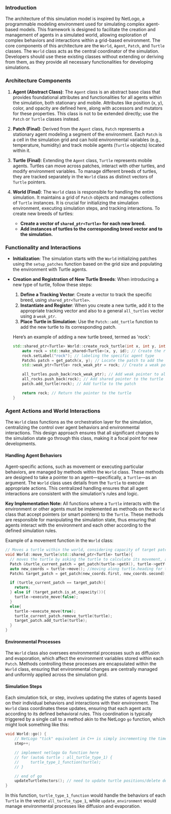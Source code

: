 ### Introduction

The architecture of this simulation model is inspired by NetLogo, a programmable modeling environment used for simulating complex agent-based models. This framework is designed to facilitate the creation and management of agents in a simulated world, allowing exploration of complex behaviors and interactions within a grid-based environment. The core components of this architecture are the `World`, `Agent`, `Patch`, and `Turtle` classes. The `World` class acts as the central coordinator of the simulation. Developers should use these existing classes without extending or deriving from them, as they provide all necessary functionalities for developing simulations.

### Architecture Components

1. **Agent (Abstract Class)**:
   The `Agent` class is an abstract base class that provides foundational attributes and functionalities for all agents within the simulation, both stationary and mobile. Attributes like position (x, y), color, and opacity are defined here, along with accessors and mutators for these properties. This class is not to be extended directly; use the `Patch` or `Turtle` classes instead.

2. **Patch (Final)**:
   Derived from the `Agent` class, `Patch` represents a stationary agent modeling a segment of the environment. Each `Patch` is a cell in the simulation grid and can hold environmental variables (e.g., temperature, humidity) and track mobile agents (`Turtle` objects) located within it.

3. **Turtle (Final)**:
   Extending the `Agent` class, `Turtle` represents mobile agents. Turtles can move across patches, interact with other turtles, and modify environment variables. To manage different breeds of turtles, they are tracked separately in the `World` class as distinct vectors of `Turtle` pointers.

4. **World (Final)**:
   The `World` class is responsible for handling the entire simulation. It maintains a grid of `Patch` objects and manages collections of `Turtle` instances. It is crucial for initializing the simulation environment, executing simulation steps, and tracking interactions. To create new breeds of turtles:
   - **Create a vector of `shared_ptr<Turtle>` for each new breed.**
   - **Add instances of turtles to the corresponding breed vector and to the simulation.**

### Functionality and Interactions

- **Initialization**:
  The simulation starts with the `World` initializing patches using the `setup_patches` function based on the grid size and populating the environment with Turtle agents.

- **Creation and Registration of New Turtle Breeds**:
  When introducing a new type of turtle, follow these steps:
  1. **Define a Tracking Vector**: Create a vector to track the specific breed, using `shared_ptr<Turtle>`.
  2. **Instantiate and Register**: When you create a new turtle, add it to the appropriate tracking vector and also to a general `all_turtles` vector using a `weak_ptr`.
  3. **Place Turtle in Simulation**: Use the `Patch::add_turtle` function to add the new turtle to its corresponding patch.

  Here’s an example of adding a new turtle breed, termed as 'rock':
  ```cpp
  std::shared_ptr<Turtle> World::create_rock_turtle(int x, int y, int id, int heading=0){
      auto rock = std::make_shared<Turtle>(x, y, id); // Create the rock turtle
      rock.setLabel("rock"); // labeling the specific agent type
      Patch& patch = get_patch(x, y); // Locate the patch to add the turtle
      std::weak_ptr<Turtle> rock_weak_ptr = rock; // Create a weak pointer for the all_turtles vector

      all_turtles.push_back(rock_weak_ptr); // Add weak pointer to all_turtles
      all_rocks.push_back(rock); // Add shared pointer to the turtle tracking vector
      patch.add_turtle(rock); // Add turtle to the patch

      return rock; // Return the pointer to the turtle
  }
  ```




### Agent Actions and World Interactions

The `World` class functions as the orchestration layer for the simulation, centralizing the control over agent behaviors and environmental interactions. This design approach ensures that all significant changes to the simulation state go through this class, making it a focal point for new developments.

#### Handling Agent Behaviors

Agent-specific actions, such as movement or executing particular behaviors, are managed by methods within the `World` class. These methods are designed to take a pointer to an agent—specifically, a `Turtle`—as an argument. The `World` class uses details from the `Turtle` to execute appropriate actions. This centralized handling ensures that all agent interactions are consistent with the simulation's rules and logic.

**Key Implementation Note:**
All functions where a `Turtle` interacts with the environment or other agents must be implemented as methods on the `World` class that accept pointers (or smart pointers) to the `Turtle`. These methods are responsible for manipulating the simulation state, thus ensuring that agents interact with the environment and each other according to the defined simulation rules.

Example of a movement function in the `World` class:
```cpp
// Moves a turtle within the world, considering capacity of target patches.
void World::move_turtle(std::shared_ptr<Turtle> turtle){
  // moves the turtle by asking the turtle to calculate its movement, and if there is space on the target_patch, the world executes the move
  Patch &turtle_current_patch = get_patch(turtle->getX(), turtle->getY());
  auto new_coords = turtle->move(); //moving along turtle.heading for the default value of 1 unit
  Patch& target_patch = get_patch(new_coords.first, new_coords.second);

  if (turtle_current_patch == target_patch){
    return;
  } else if (target_patch.is_at_capacity()){
    turtle->execute_move(false);
  }
  else{
    turtle->execute_move(true);
    turtle_current_patch.remove_turtle(turtle);
    target_patch.add_turtle(turtle);
  }
}
```

#### Environmental Processes

The `World` class also oversees environmental processes such as diffusion and evaporation, which affect the environment variables stored within each `Patch`. Methods controlling these processes are encapsulated within the `World` class, ensuring that environmental changes are centrally managed and uniformly applied across the simulation grid.

#### Simulation Steps

Each simulation tick, or step, involves updating the states of agents based on their individual behaviors and interactions with their environment. The `World` class coordinates these updates, ensuring that each agent acts according to its defined behavioral rules. This coordination is typically triggered by a single call to a method akin to the NetLogo `go` function, which might look something like this:

```cpp
void World::go() {
    // NetLogo "tick" equivalent in C++ is simply incrementing the time counter
    step++;

    // implement netlogo Go function here
    // for (auto& turtle : all_turtle_type_1) {
    //     turtle_type_1_function(turtle);
    // }

    // end of go
    updateTurtleVectors(); // need to update turtle positions/delete dead turtles
}
```

In this function, `turtle_type_1_function` would handle the behaviors of each `Turtle` in the vector `all_turtle_type_1`, while `update_environment` would manage environmental processes like diffusion and evaporation.

